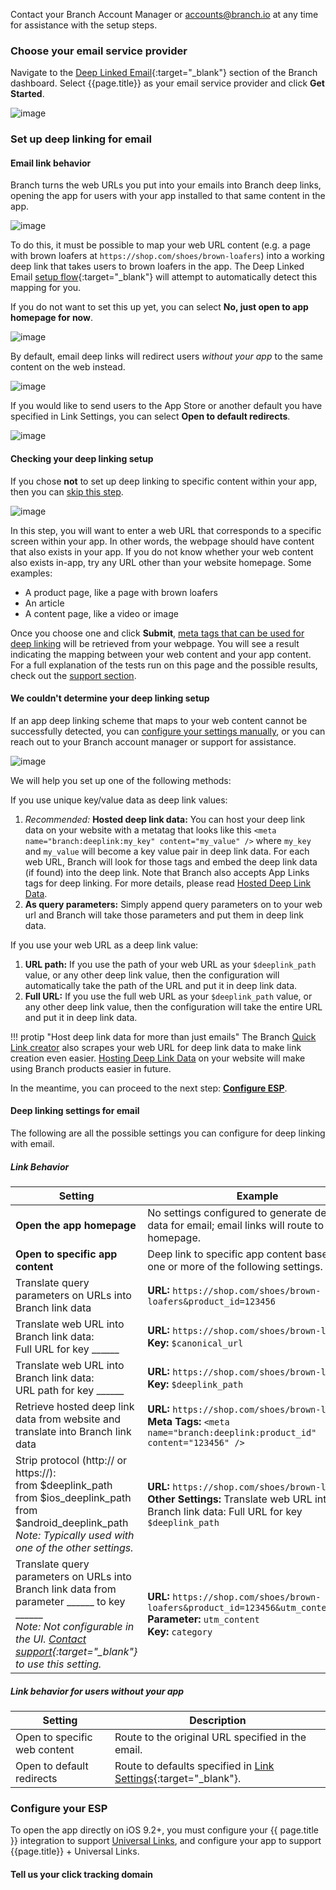 Contact your Branch Account Manager or [accounts@branch.io](mailto:accounts@branch.io) at any time for assistance with the setup steps.

### Choose your email service provider

Navigate to the [Deep Linked Email](https://dashboard.branch.io/email){:target="\_blank"} section of the Branch dashboard. Select {{page.title}} as your email service provider and click **Get Started**.

![image](/img/pages/email/choose-esp.png)

### Set up deep linking for email

#### Email link behavior

Branch turns the web URLs you put into your emails into Branch deep links, opening the app for users with your app installed to that same content in the app.

![image](/img/pages/email/users-with-app.png)

To do this, it must be possible to map your web URL content (e.g. a page with brown loafers at `https://shop.com/shoes/brown-loafers`) into a working deep link that takes users to brown loafers in the app. The Deep Linked Email [setup flow](https://dashboard.branch.io/email){:target="\_blank"} will attempt to automatically detect this mapping for you.

If you do not want to set this up yet, you can select **No, just open to app homepage for now**.

![image](/img/pages/email/app-homepage.png)

By default, email deep links will redirect users _without your app_ to the same content on the web instead.

![image](/img/pages/email/users-without-app.png)

If you would like to send users to the App Store or another default you have specified in Link Settings, you can select **Open to default redirects**.

![image](/img/pages/email/default-redirects.png)

#### Checking your deep linking setup

If you chose **not** to set up deep linking to specific content within your app, then you can [skip this step](#configure-your-esp).

![image](/img/pages/email/responsys/enter-web-url.png)

In this step, you will want to enter a web URL that corresponds to a specific screen within your app. In other words, the webpage should have content that also exists in your app. If you do not know whether your web content also exists in-app, try any URL other than your website homepage. Some examples:

- A product page, like a page with brown loafers
- An article
- A content page, like a video or image

Once you choose one and click **Submit**, [meta tags that can be used for deep linking](/getting-started/hosted-deep-link-data/guide/) will be retrieved from your webpage. You will see a result indicating the mapping between your web content and your app content. For a full explanation of the tests run on this page and the possible results, check out the [support section](#deep-linking-setup-messages).

#### We couldn't determine your deep linking setup

If an app deep linking scheme that maps to your web content cannot be successfully detected, you can [configure your settings manually](#deep-linking-settings-for-email), or you can reach out to your Branch account manager or support for assistance.

![image](/img/pages/email/failure-result.png)

We will help you set up one of the following methods:

If you use unique key/value data as deep link values:

1. _Recommended:_ **Hosted deep link data:** You can host your deep link data on your website with a metatag that looks like this `<meta name="branch:deeplink:my_key" content="my_value" />` where `my_key` and `my_value` will become a key value pair in deep link data. For each web URL, Branch will look for those tags and embed the deep link data (if found) into the deep link. Note that Branch also accepts App Links tags for deep linking. For more details, please read [Hosted Deep Link Data](/getting-started/hosted-deep-link-data/guide/).
1. **As query parameters:** Simply append query parameters on to your web url and Branch will take those parameters and put them in deep link data.

If you use your web URL as a deep link value:

1. **URL path:** If you use the path of your web URL as your  `$deeplink_path` value, or any other deep link value, then the configuration will automatically take the path of the URL and put it in deep link data.
1. **Full URL:** If you use the full web URL as your `$deeplink_path` value, or any other deep link value, then the configuration will take the entire URL and put it in deep link data.

!!! protip "Host deep link data for more than just emails"
    The Branch [Quick Link creator](/getting-started/creating-links/dashboard/) also scrapes your web URL for deep link data to make link creation even easier. [Hosting Deep Link Data](/getting-started/hosted-deep-link-data/guide/) on your website will make using Branch products easier in future.


In the meantime, you can proceed to the next step: **[Configure ESP](#configure-your-esp)**.

#### Deep linking settings for email

The following are all the possible settings you can configure for deep linking with email.

##### Link Behavior

| Setting | Example | Link Data Result
| --- | --- | ---
| **Open the app homepage** | No settings configured to generate deep link data for email; email links will route to the app homepage. | 
| **Open to specific app content** | Deep link to specific app content based on one or more of the following settings. | 
| Translate query parameters on URLs into Branch link data | **URL:** `https://shop.com/shoes/brown-loafers&product_id=123456` | `product_id: 123456`
| Translate web URL into Branch link data: <br> Full URL for key ______ | **URL:** `https://shop.com/shoes/brown-loafers` <br> **Key:** `$canonical_url` | `$canonical_url: https://shop.com/shoes/brown-loafers`
| Translate web URL into Branch link data: <br> URL path for key ______ | **URL:** `https://shop.com/shoes/brown-loafers` <br> **Key:** `$deeplink_path` | `$deeplink_path: shoes/brown-loafers`
| Retrieve hosted deep link data from website and translate into Branch link data | **URL:** `https://shop.com/shoes/brown-loafers` <br> **Meta Tags:** `<meta name="branch:deeplink:product_id" content="123456" />` | `product_id: 123456`
| Strip protocol (http:// or https://): <br> from $deeplink_path <br> from $ios_deeplink_path <br> from $android_deeplink_path <br> *Note: Typically used with one of the other settings.* | **URL:** `https://shop.com/shoes/brown-loafers` <br> **Other Settings:** Translate web URL into Branch link data: Full URL for key `$deeplink_path` | `$deeplink_path: shop.com/shoes/brown-loafers`
| Translate query parameters on URLs into Branch link data from parameter ______ to key ______ <br> *Note: Not configurable in the UI. [Contact support](https://support.branch.io/support/tickets/new){:target="_blank"} to use this setting.* | **URL:** `https://shop.com/shoes/brown-loafers&product_id=123456&utm_content=shoes` <br> **Parameter:** `utm_content` <br> **Key:** `category` | `category: shoes`

##### Link behavior for users without your app

| Setting | Description
| --- | ---
| Open to specific web content | Route to the original URL specified in the email.
| Open to default redirects | Route to defaults specified in [Link Settings](https://dashboard.branch.io/link-settings){:target="_blank"}.

### Configure your ESP

To open the app directly on iOS 9.2+, you must configure your {{ page.title }} integration to support [Universal Links](/getting-started/universal-app-links/), and configure your app to support {{page.title}} + Universal Links.

#### Tell us your click tracking domain
